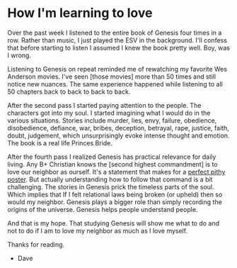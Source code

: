 # How I'm learning to love

Over the past week I listened to the entire book of Genesis four times in a row. Rather than music, I just played the ESV in the background. I'll confess that before starting to listen I assumed I knew the book pretty well. Boy, was I wrong. 

Listening to Genesis on repeat reminded me of rewatching my favorite Wes Anderson movies. I've seen [those movies] more than 50 times and still notice new nuances. The same experience happened while listening to all 50 chapters back to back to back to back.

After the second pass I started paying attention to the people. The characters got into my soul. I started imagining what I would do in the various situations. Stories include murder, lies, envy, failure, obedience, disobedience, defiance, war, bribes, deception, betrayal, rape, justice, faith, doubt, judgement, which unsurprisingly evoke intense thought and emotion. The book is a real life Princes Bride. 

After the fourth pass I realized Genesis has practical relevance for daily living. Any B+ Christian knows the [second highest commandment] is to love our neighbor as ourself. It's a statement that makes for a [perfect pithy poster](). But actually understanding how to follow that command is a bit challenging. The stories in Genesis prick the timeless parts of the soul. Which implies that If I felt relational laws being broken (or upheld) then so would my neighbor. Genesis plays a bigger role than simply recording the origins of the universe. Genesis helps people understand people. 

And that is my hope. That studying Genesis will show me what to do and not to do if I am to love my neighbor as much as I love myself.

Thanks for reading.
- Dave
